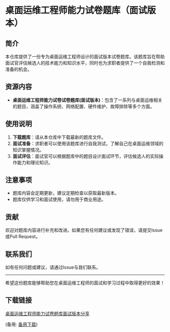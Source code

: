 # 桌面运维工程师能力试卷题库（面试版本）

## 简介

本仓库提供了一份专为桌面运维工程师设计的面试版本试卷题库。该题库旨在帮助面试官评估候选人的技术能力和知识水平，同时也为求职者提供了一个自我检测和准备的机会。

## 资源内容

- **桌面运维工程师能力试卷试卷题库(面试版本)**：包含了一系列与桌面运维相关的题目，涵盖了操作系统、网络配置、硬件维护、故障排除等多个方面。

## 使用说明

1. **下载题库**：请从本仓库中下载最新的题库文件。
2. **面试准备**：求职者可以使用该题库进行自我测试，了解自己在桌面运维领域的知识掌握情况。
3. **面试评估**：面试官可以根据题库中的题目设计面试环节，评估候选人的实际操作能力和理论知识。

## 注意事项

- 题库内容会定期更新，建议定期检查以获取最新版本。
- 题库仅供学习和面试使用，请勿用于商业用途。

## 贡献

欢迎对题库内容进行补充和改进。如果您有任何建议或发现了错误，请提交Issue或Pull Request。

## 联系我们

如有任何问题或建议，请通过Issue与我们联系。

---

希望这份题库能够帮助您在桌面运维工程师的面试和学习过程中取得更好的效果！

## 下载链接
[桌面运维工程师能力试卷题库面试版本分享](https://pan.quark.cn/s/6c6ecdd4275e) 

(备用: [备用下载](https://pan.baidu.com/s/1Ct6xNIPqvbumJHEX-aNxsA?pwd=1234))
